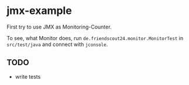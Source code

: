 jmx-example
===========

First try to use JMX as Monitoring-Counter.

To see, what Monitor does, run `de.friendscout24.monitor.MonitorTest` in `src/test/java` and connect with `jconsole`.

TODO
----

 - write tests
